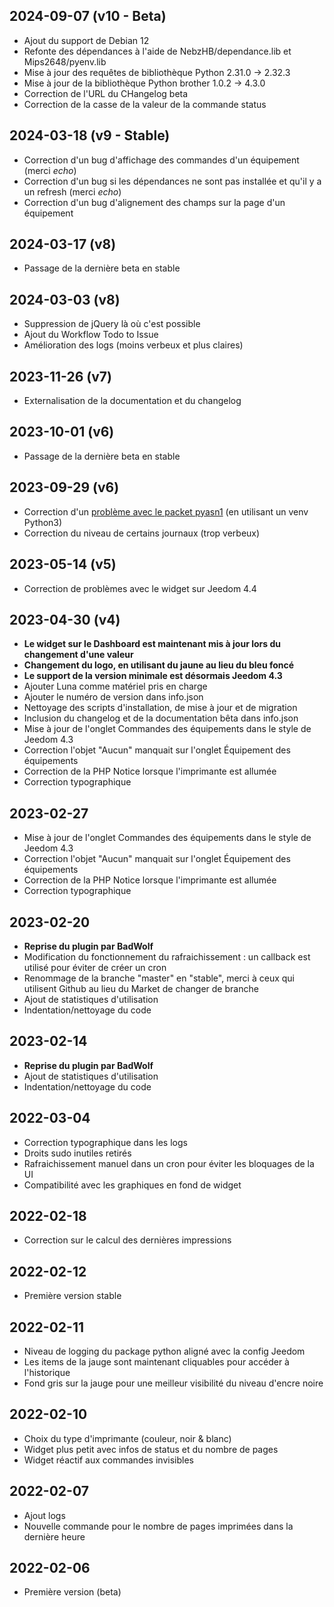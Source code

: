 ## 2024-09-07 (v10 - Beta)
- Ajout du support de Debian 12
- Refonte des dépendances à l'aide de NebzHB/dependance.lib et Mips2648/pyenv.lib
- Mise à jour des requêtes de bibliothèque Python 2.31.0 -> 2.32.3
- Mise à jour de la bibliothèque Python brother 1.0.2 -> 4.3.0
- Correction de l'URL du CHangelog beta
- Correction de la casse de la valeur de la commande status

## 2024-03-18 (v9 - Stable)
- Correction d'un bug d'affichage des commandes d'un équipement (merci *echo*)
- Correction d'un bug si les dépendances ne sont pas installée et qu'il y a un refresh (merci *echo*)
- Correction d'un bug d'alignement des champs sur la page d'un équipement

## 2024-03-17 (v8)
- Passage de la dernière beta en stable

## 2024-03-03 (v8)
- Suppression de jQuery là où c'est possible
- Ajout du Workflow Todo to Issue
- Amélioration des logs (moins verbeux et plus claires)

## 2023-11-26 (v7)
- Externalisation de la documentation et du changelog

## 2023-10-01 (v6)
- Passage de la dernière beta en stable

## 2023-09-29 (v6)
- Correction d'un [problème avec le packet pyasn1](https://community.jeedom.com/t/107671) (en utilisant un venv Python3)
- Correction du niveau de certains journaux (trop verbeux)

## 2023-05-14 (v5)
- Correction de problèmes avec le widget sur Jeedom 4.4

## 2023-04-30 (v4)
- **Le widget sur le Dashboard est maintenant mis à jour lors du changement d'une valeur**
- **Changement du logo, en utilisant du jaune au lieu du bleu foncé**
- **Le support de la version minimale est désormais Jeedom 4.3**
- Ajouter Luna comme matériel pris en charge
- Ajouter le numéro de version dans info.json
- Nettoyage des scripts d'installation, de mise à jour et de migration
- Inclusion du changelog et de la documentation bêta dans info.json
- Mise à jour de l'onglet Commandes des équipements dans le style de Jeedom 4.3
- Correction l'objet "Aucun" manquait sur l'onglet Équipement des équipements
- Correction de la PHP Notice lorsque l'imprimante est allumée
- Correction typographique

## 2023-02-27
- Mise à jour de l'onglet Commandes des équipements dans le style de Jeedom 4.3
- Correction l'objet "Aucun" manquait sur l'onglet Équipement des équipements
- Correction de la PHP Notice lorsque l'imprimante est allumée
- Correction typographique

## 2023-02-20
- **Reprise du plugin par BadWolf**
- Modification du fonctionnement du rafraichissement : un callback est utilisé pour éviter de créer un cron
- Renommage de la branche "master" en "stable", merci à ceux qui utilisent Github au lieu du Market de changer de branche
- Ajout de statistiques d'utilisation
- Indentation/nettoyage du code

## 2023-02-14
- **Reprise du plugin par BadWolf**
- Ajout de statistiques d'utilisation
- Indentation/nettoyage du code

## 2022-03-04
- Correction typographique dans les logs
- Droits sudo inutiles retirés
- Rafraichissement manuel dans un cron pour éviter les bloquages de la UI
- Compatibilité avec les graphiques en fond de widget

## 2022-02-18
- Correction sur le calcul des dernières impressions

## 2022-02-12
- Première version stable

## 2022-02-11
- Niveau de logging du package python aligné avec la config Jeedom
- Les items de la jauge sont maintenant cliquables pour accéder à l'historique
- Fond gris sur la jauge pour une meilleur visibilité du niveau d'encre noire

## 2022-02-10
- Choix du type d'imprimante (couleur, noir & blanc)
- Widget plus petit avec infos de status et du nombre de pages
- Widget réactif aux commandes invisibles

## 2022-02-07
- Ajout logs
- Nouvelle commande pour le nombre de pages imprimées dans la dernière heure

## 2022-02-06
- Première version (beta)
